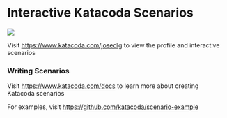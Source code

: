 # Interactive Katacoda Scenarios

[![](http://shields.katacoda.com/katacoda/josedlg/count.svg)](https://www.katacoda.com/josedlg "Get your profile on Katacoda.com")

Visit https://www.katacoda.com/josedlg to view the profile and interactive scenarios

### Writing Scenarios
Visit https://www.katacoda.com/docs to learn more about creating Katacoda scenarios

For examples, visit https://github.com/katacoda/scenario-example
